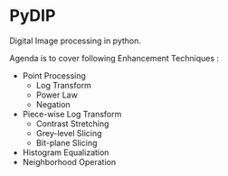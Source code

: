 # PyDIP
Digital Image processing in python.

Agenda is to cover following Enhancement Techniques : 
  - Point Processing
    - Log Transform
    - Power Law
    - Negation
  - Piece-wise Log Transform
    - Contrast Stretching
    - Grey-level Slicing
    - Bit-plane Slicing
  - Histogram Equalization
  - Neighborhood Operation
